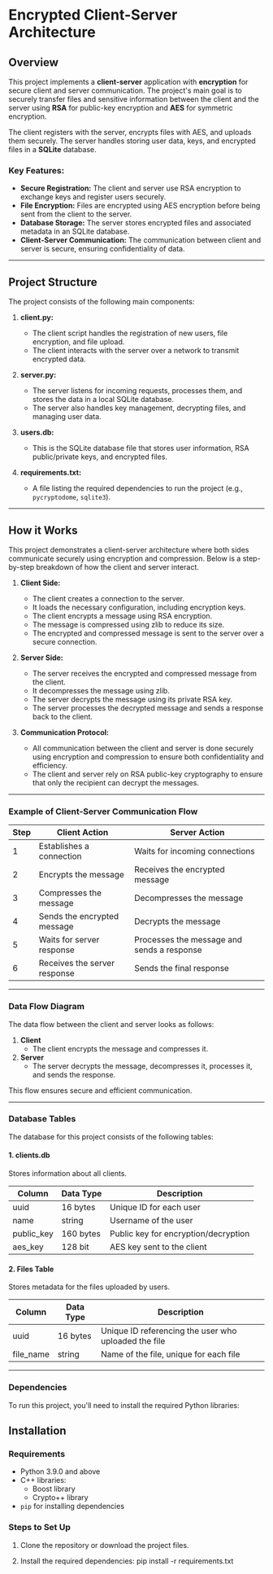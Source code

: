 # Encrypted Client-Server Architecture

## Overview

This project implements a **client-server** application with **encryption** for secure client and server communication. The project's main goal is to securely transfer files and sensitive information between the client and the server using **RSA** for public-key encryption and **AES** for symmetric encryption.

The client registers with the server, encrypts files with AES, and uploads them securely. The server handles storing user data, keys, and encrypted files in a **SQLite** database.

### **Key Features:**
- **Secure Registration:** The client and server use RSA encryption to exchange keys and register users securely.
- **File Encryption:** Files are encrypted using AES encryption before being sent from the client to the server.
- **Database Storage:** The server stores encrypted files and associated metadata in an SQLite database.
- **Client-Server Communication:** The communication between client and server is secure, ensuring confidentiality of data.

---

## Project Structure

The project consists of the following main components:

1. **client.py:** 
   - The client script handles the registration of new users, file encryption, and file upload.
   - The client interacts with the server over a network to transmit encrypted data.
   
2. **server.py:** 
   - The server listens for incoming requests, processes them, and stores the data in a local SQLite database.
   - The server also handles key management, decrypting files, and managing user data.

3. **users.db:** 
   - This is the SQLite database file that stores user information, RSA public/private keys, and encrypted files.
   
4. **requirements.txt:** 
   - A file listing the required dependencies to run the project (e.g., `pycryptodome`, `sqlite3`).

---

## How it Works

This project demonstrates a client-server architecture where both sides communicate securely using encryption and compression. Below is a step-by-step breakdown of how the client and server interact.

1. **Client Side:**
   - The client creates a connection to the server.
   - It loads the necessary configuration, including encryption keys.
   - The client encrypts a message using RSA encryption.
   - The message is compressed using zlib to reduce its size.
   - The encrypted and compressed message is sent to the server over a secure connection.
   
2. **Server Side:**
   - The server receives the encrypted and compressed message from the client.
   - It decompresses the message using zlib.
   - The server decrypts the message using its private RSA key.
   - The server processes the decrypted message and sends a response back to the client.
   
3. **Communication Protocol:**
   - All communication between the client and server is done securely using encryption and compression to ensure both confidentiality and efficiency.
   - The client and server rely on RSA public-key cryptography to ensure that only the recipient can decrypt the messages.

---

### Example of Client-Server Communication Flow

| Step | Client Action                | Server Action                   |
|------|------------------------------|----------------------------------|
| 1    | Establishes a connection      | Waits for incoming connections   |
| 2    | Encrypts the message         | Receives the encrypted message   |
| 3    | Compresses the message       | Decompresses the message         |
| 4    | Sends the encrypted message  | Decrypts the message             |
| 5    | Waits for server response    | Processes the message and sends a response |
| 6    | Receives the server response | Sends the final response         |

---

### Data Flow Diagram

The data flow between the client and server looks as follows:

1. **Client**
   - The client encrypts the message and compresses it.
2. **Server**
   - The server decrypts the message, decompresses it, processes it, and sends the response.

This flow ensures secure and efficient communication.

---

### Database Tables

The database for this project consists of the following tables:

#### 1. **clients.db**
Stores information about all clients.

| Column      | Data Type | Description               |
|-------------|-----------|---------------------------|
| uuid        | 16 bytes  | Unique ID for each user |
| name        | string    | Username of the user      |
| public_key  | 160 bytes | Public key for encryption/decryption |
| aes_key     | 128 bit   | AES key sent to the client |

#### 2. **Files Table**
Stores metadata for the files uploaded by users.

| Column      | Data Type | Description               |
|-------------|-----------|---------------------------|
| uuid        | 16 bytes  | Unique ID referencing the user who uploaded the file |
| file_name   | string    | Name of the file, unique for each file |

---

### Dependencies

To run this project, you'll need to install the required Python libraries:

## Installation

### Requirements

- Python 3.9.0 and above
- C++ libraries:
    - Boost library
    - Crypto++ library
- `pip` for installing dependencies

### Steps to Set Up

1. Clone the repository or download the project files.

2. Install the required dependencies:
   pip install -r requirements.txt

